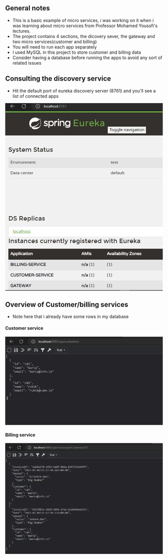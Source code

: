 ## General notes

- This is a basic example of micro services, i was working on it when i was learning about
  micro services from Professor Mohamed Youssfi's lectures.
- The project contains 4 sections, the dicovery sever, the gateway and two micro services(customer and billing)
- You will need to run each app separately
- I used MySQL in this project to store customer and billing data
- Consider having a database before running the apps to avoid any sort of related issues

## Consulting the discovery service

- Hit the default port of eureka discovery server (8761) and you'll see a list of connected apps

<div align="center">
  <img src="./src/main/resources/static/eureka.png">
</div>

## Overview of Customer/billing services

- Note here that i already have some rows in my database

#### Customer service

<div align="center">
  <img src="./src/main/resources/static/customer.png">
</div>

#### Billing service

<div align="center">
  <img src="./src/main/resources/static/billing.png">
</div>
